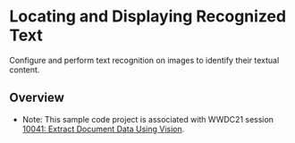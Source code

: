 # Locating and Displaying Recognized Text

Configure and perform text recognition on images to identify their textual content.

## Overview

- Note: This sample code project is associated with WWDC21 session [10041: Extract Document Data Using Vision][1].

[1]:	https://developer.apple.com/wwdc21/10041/ "A link to session 10041: Extract Document Data Using Vision."
